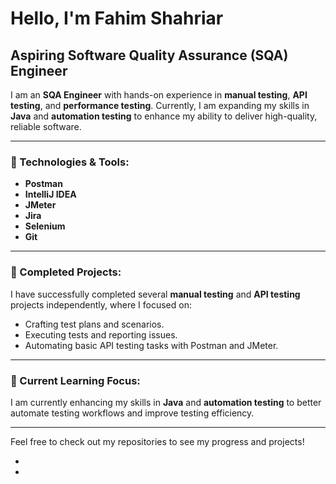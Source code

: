 # Hello, I'm Fahim Shahriar

## Aspiring Software Quality Assurance (SQA) Engineer

I am an **SQA Engineer** with hands-on experience in **manual testing**, **API testing**, and **performance testing**. Currently, I am expanding my skills in **Java** and **automation testing** to enhance my ability to deliver high-quality, reliable software.

---

### 🔧 Technologies & Tools:
- **Postman**  
- **IntelliJ IDEA**  
- **JMeter**  
- **Jira**  
- **Selenium**  
- **Git**

---

### 📂 Completed Projects:
I have successfully completed several **manual testing** and **API testing** projects independently, where I focused on:
- Crafting test plans and scenarios.
- Executing tests and reporting issues.
- Automating basic API testing tasks with Postman and JMeter.

---

### 🚀 Current Learning Focus:
I am currently enhancing my skills in **Java** and **automation testing** to better automate testing workflows and improve testing efficiency.

---

Feel free to check out my repositories to see my progress and projects!

*
* 

